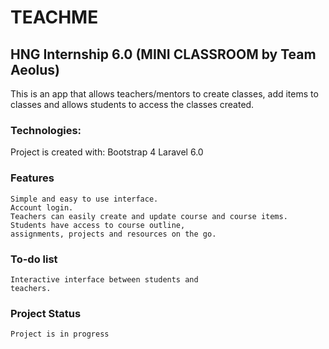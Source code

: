 # TEACHME
## HNG Internship 6.0 (MINI CLASSROOM by Team Aeolus)

This is an app that allows teachers/mentors to create 
classes, add items to classes and allows students to 
access the classes created.

### Technologies:
Project is created with:
	Bootstrap 4 
	Laravel 6.0

### Features
	Simple and easy to use interface.
	Account login.
	Teachers can easily create and update course and course items.
	Students have access to course outline, 
	assignments, projects and resources on the go.

### To-do list
  	Interactive interface between students and 
	teachers.

### Project Status
	Project is in progress
	

